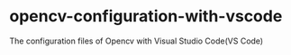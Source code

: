 # opencv-configuration-with-vscode
The configuration files of Opencv with Visual Studio Code(VS Code)
